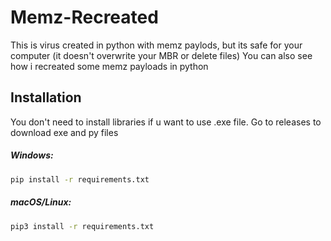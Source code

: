 # Memz-Recreated




This is virus created in python with memz paylods, but its safe for your computer (it doesn't overwrite your MBR or delete files)
You can also see how i recreated some memz payloads in python

## Installation
You don't need to install libraries if u want to use .exe file.
Go to releases to download exe and py files

##### Windows:
```zsh
pip install -r requirements.txt 
```

##### macOS/Linux:
```zsh
pip3 install -r requirements.txt
```
